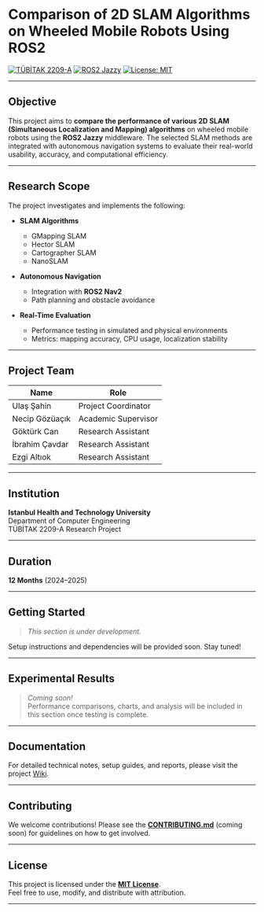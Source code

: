 # Comparison of 2D SLAM Algorithms on Wheeled Mobile Robots Using ROS2

[![TÜBİTAK 2209-A](https://img.shields.io/badge/TÜBİTAK-2209--A-blue.svg)](https://tubitak.gov.tr/)
[![ROS2 Jazzy](https://img.shields.io/badge/ROS2-Jazzy-green.svg)](https://docs.ros.org/en/jazzy/)
[![License: MIT](https://img.shields.io/badge/License-MIT-yellow.svg)](https://opensource.org/licenses/MIT)

---

## Objective

This project aims to **compare the performance of various 2D SLAM (Simultaneous Localization and Mapping) algorithms** on wheeled mobile robots using the **ROS2 Jazzy** middleware. The selected SLAM methods are integrated with autonomous navigation systems to evaluate their real-world usability, accuracy, and computational efficiency.

---

## Research Scope

The project investigates and implements the following:

- **SLAM Algorithms**
  - GMapping SLAM  
  - Hector SLAM  
  - Cartographer SLAM  
  - NanoSLAM  

- **Autonomous Navigation**
  - Integration with **ROS2 Nav2**
  - Path planning and obstacle avoidance

- **Real-Time Evaluation**
  - Performance testing in simulated and physical environments  
  - Metrics: mapping accuracy, CPU usage, localization stability

---

## Project Team

| Name               | Role                |
|--------------------|---------------------|
| Ulaş Şahin         | Project Coordinator |
| Necip Gözüaçık     | Academic Supervisor |
| Göktürk Can        | Research Assistant  |
| İbrahim Çavdar     | Research Assistant  |
| Ezgi Altıok        | Research Assistant  |

---

## Institution

**Istanbul Health and Technology University**  
Department of Computer Engineering  
TÜBİTAK 2209-A Research Project

---

## Duration

**12 Months** (2024–2025)

---

## Getting Started

> *This section is under development.*

Setup instructions and dependencies will be provided soon. Stay tuned!

---

## Experimental Results

> *Coming soon!*  
Performance comparisons, charts, and analysis will be included in this section once testing is complete.

---

## Documentation

For detailed technical notes, setup guides, and reports, please visit the project [Wiki](../../wiki).

---

## Contributing

We welcome contributions! Please see the **[CONTRIBUTING.md](CONTRIBUTING.md)** (coming soon) for guidelines on how to get involved.
 
---

## License

This project is licensed under the **[MIT License](https://opensource.org/licenses/MIT)**.  
Feel free to use, modify, and distribute with attribution.

---
